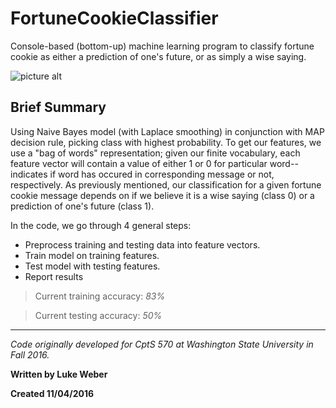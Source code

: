 # FortuneCookieClassifier
Console-based (bottom-up) machine learning program to classify fortune cookie as either a prediction of one's future, or as simply a wise saying.

![picture alt](https://cdn1.tnwcdn.com/wp-content/blogs.dir/1/files/2016/08/fortune-cookie-796x398.jpg "Example of a message which would be classified as ")

## Brief Summary
Using Naive Bayes model (with Laplace smoothing) in conjunction with MAP decision rule, picking class with highest probability. To get our features, we use a "bag of words" representation; given our finite vocabulary, each feature vector will contain a value of either 1 or 0 for particular word--indicates if word has occured in corresponding message or not, respectively. As previously mentioned, our classification for a given fortune cookie message depends on if we believe it is a wise saying (class 0) or a prediction of one's future (class 1).

In the code, we go through 4 general steps:
* Preprocess training and testing data into feature vectors.
* Train model on training features.
* Test model with testing features.
* Report results

> Current training accuracy: _83%_

> Current testing accuracy: _50%_

- - - -

_Code originally developed for CptS 570 at Washington State University in Fall 2016._

**Written by Luke Weber**

**Created 11/04/2016**
